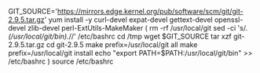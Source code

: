 GIT_SOURCE='https://mirrors.edge.kernel.org/pub/software/scm/git/git-2.9.5.tar.gz'
yum install -y curl-devel expat-devel gettext-devel openssl-devel zlib-devel perl-ExtUtils-MakeMaker
(
    rm -rf /usr/local/git
    sed -ci 's/.*\(\/usr\/local\/git\/bin\).*//' /etc/bashrc
    cd /tmp
    wget $GIT_SOURCE
    tar xzf git-2.9.5.tar.gz
    cd git-2.9.5
    make prefix=/usr/local/git all
    make prefix=/usr/local/git install
    echo "export PATH=$PATH:/usr/local/git/bin" >> /etc/bashrc
)
source /etc/bashrc
